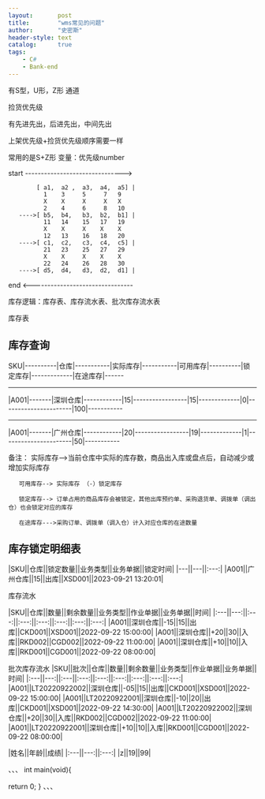 ```yaml
---
layout:       post
title:        "wms常见的问题"
author:       "史密斯"
header-style: text
catalog:      true
tags:
    - C#
    - Bank-end
---
```


有S型，U形，Z形 通道

捡货优先级

有先进先出，后进先出，中间先出


上架优先级+捡货优先级顺序需要一样

常用的是S+Z形
变量：优先级number

start ------------------------------->

            [ a1,  a2 ,  a3,  a4,  a5] |
              1    3     5     7   9
              X    X     X     X   X
              2    4     6     8   10
       ---->[ b5,  b4,   b3,  b2,  b1] |
              11   14    15   17   19
              X    X     X    X    X
              12   13    16   18   20
       ---->[ c1,  c2,   c3,  c4,  c5] |
              21   23    25   27   29
              X    X     X    X    X
              22   24    26   28   30
       ---->[ d5,  d4,   d3,  d2,  d1] |
       
   end <--------------------------------


   
库存逻辑：库存表、库存流水表、批次库存流水表



库存表

库存查询
------

SKU|----------|仓库|-----------|实际库存|-----------|可用库存|----------|锁定库存|-------------|在途库存|------

---------------------------------------------------------------------------------------------------------

|A001|-------|深圳仓库|------------|15|-----------------|15|-------------|0|----------------------|100|-----------

---------------------------------------------------------------------------------------------------------

|A001|-------|广州仓库|------------|20|-----------------|19|-------------|1|----------------------|50|-----------

备注：  实际库存-->当前仓库中实际的库存数，商品出入库或盘点后，自动减少或增加实际库存


       可用库存--> 实际库存 （-）锁定库存

       锁定库存--> 订单占用的商品库存会被锁定，其他出库预约单、采购退货单、调拨单（调出仓）也会锁定对应的库存

       在途库存--->采购订单、调拨单（调入仓）计入对应仓库的在途数量








库存锁定明细表
-----------


|SKU||仓库||锁定数量||业务类型||业务单据||锁定时间|
|---||---||:---:|
|A001||广州仓库||15||出库||XSD001||2023-09-21 13:20:01|






库存流水

|SKU||仓库||数量||剩余数量||业务类型||作业单据||业务单据||时间|
|:---||---:||:---:||:---:||:---:||:---:||:---:||:---:|
|A001||深圳仓库||-15||15||出库||CKD001||XSD001||2022-09-22 15:00:00|
|A001||深圳仓库||+20||30||入库||RKD002||CGD002||2022-09-22 11:00:00|
|A001||深圳仓库||+10||10||入库||RKD001||CGD001||2022-09-22 08:00:00|




批次库存流水
|SKU||批次||仓库||数量||剩余数量||业务类型||作业单据||业务单据||时间|
|:---||---:||:---||:---:||:---:||:---:||:---:||:---:||:---:|
|A001||LT20220922002||深圳仓库||-05||15||出库||CKD001||XSD001||2022-09-22 15:00:00|
|A001||LT20220922001||深圳仓库||-10||20||出库||CKD001||XSD001||2022-09-22 14:30:00|
|A001||LT20220922002||深圳仓库||+20||30||入库||RKD002||CGD002||2022-09-22 11:00:00|
|A001||LT20220922001||深圳仓库||+10||10||入库||RKD001||CGD001||2022-09-22 08:00:00|

  



       
|姓名||年龄||成绩|
|:---||---:||:---:|
|z||19||99|


、、、
int main(void){



return 0;
}
、、、

















  

